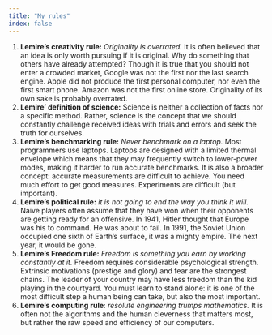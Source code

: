```yaml
---
title: "My rules"
index: false
---
```




1. __Lemire&rsquo;s creativity rule:__ <em>Originality is overrated. </em>It is often believed that an idea is only worth pursuing if it is original. Why do something that others have already attempted? Though it is true that you should not enter a crowded market, Google was not the first nor the last search engine. Apple did not produce the first personal computer, nor even the first smart phone. Amazon was not the first online store. Originality of its own sake is probably overrated.
1. __Lemire’ definition of science:__ Science is neither a collection of facts nor a specific method. Rather, science is the concept that we should constantly challenge received ideas with trials and errors and seek the truth for ourselves.
1. __Lemire&rsquo;s benchmarking rule:__ <em>Never benchmark on a laptop. </em>Most programmers use laptops. Laptops are designed with a limited thermal envelope which means that they may frequently switch to lower-power modes, making it harder to run accurate benchmarks. It is also a broader concept: accurate measurements are difficult to achieve. You need much effort to get good measures. Experiments are difficult (but important).
1. __Lemire&rsquo;s political rule:__ <em>it is not going to end the way you think it will.</em> Naive players often assume that they have won when their opponents are getting ready for an offensive. In 1941, Hitler thought that Europe was his to command. He was about to fail. In 1991, the Soviet Union occupied one sixth of Earth’s surface, it was a mighty empire. The next year, it would be gone.
1. __Lemire&rsquo;s Freedom rule:__ <em>Freedom is something you earn by working constantly at it.</em> Freedom requires considerable psychological strength. Extrinsic motivations (prestige and glory) and fear are the strongest chains. The leader of your country may have less freedom than the kid playing in the courtyard. You must learn to stand alone: it is one of the most difficult step a human being can take, but also the most important.
1. __Lemire&rsquo;s computing rule__: <em>resolute engineering trumps mathematics.</em> It is often not the algorithms and the human cleverness that matters most, but rather the raw speed and efficiency of our computers.


